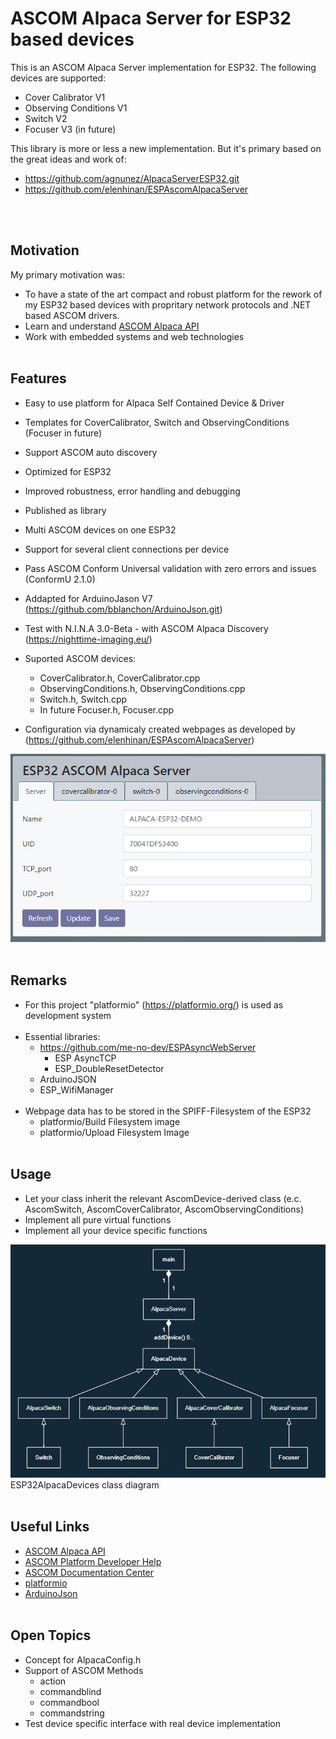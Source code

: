 # ASCOM Alpaca Server for ESP32 based devices

This is an ASCOM Alpaca Server implementation for ESP32. 
The following devices are supported:
- Cover Calibrator V1
- Observing Conditions V1
- Switch  V2
- Focuser V3 (in future)

This library is more or less a new implementation. But it's primary based on the great ideas and work of:
- https://github.com/agnunez/AlpacaServerESP32.git 
- https://github.com/elenhinan/ESPAscomAlpacaServer
<br>
<br>

## Motivation
My primary motivation was: 
<br>
- To have a state of the art compact and robust platform for the rework of my ESP32 based devices with propritary network protocols and .NET based ASCOM drivers.
- Learn and understand [ASCOM Alpaca API](https://ascom-standards.org/api/#/)
- Work with embedded systems and web technologies
<br><br>

## Features
- Easy to use platform for Alpaca Self Contained Device & Driver
- Templates for CoverCalibrator, Switch and ObservingConditions (Focuser in future)
- Support ASCOM auto discovery
- Optimized for ESP32
- Improved robustness, error handling and debugging
- Published as library

- Multi ASCOM devices on one ESP32
- Support for several client connections per device 
- Pass ASCOM Conform Universal validation with zero errors and issues (ConformU 2.1.0)
- Addapted for ArduinoJason V7 (https://github.com/bblanchon/ArduinoJson.git)

- Test with N.I.N.A 3.0-Beta - with ASCOM Alpaca Discovery (https://nighttime-imaging.eu/)
- Suported ASCOM devices:
    - CoverCalibrator.h, CoverCalibrator.cpp
    - ObservingConditions.h, ObservingConditions.cpp
    - Switch.h, Switch.cpp
    - In future Focuser.h, Focuser.cpp
- Configuration via dynamicaly created webpages as developed by (https://github.com/elenhinan/ESPAscomAlpacaServer)
<img src="https://github.com/npeter/ESP32AlpacaDevices/blob/main/doc/Setup.png" width="600">
<br><br>

## Remarks
- For this project "platformio" (https://platformio.org/) is used as development system
<br><br>
- Essential libraries:
    - https://github.com/me-no-dev/ESPAsyncWebServer
        - ESP AsyncTCP
        - ESP_DoubleResetDetector
    - ArduinoJSON
    - ESP_WifiManager
<br><br>
- Webpage data has to be stored in the SPIFF-Filesystem of the ESP32
    - platformio/Build Filesystem image
    - platformio/Upload Filesystem Image
<br><br>

## Usage
- Let your class inherit the relevant AscomDevice-derived class (e.c. AscomSwitch, AscomCoverCalibrator, AscomObservingConditions)
- Implement all pure virtual functions
- Implement all your device specific functions


<img src="https://github.com/npeter/ESP32AlpacaDevices/blob/main/doc/Design.png" width="600">
ESP32AlpacaDevices class diagram
<br><br>

## Useful Links
- [ASCOM Alpaca API](https://ascom-standards.org/api/#/)
- [ASCOM Platform Developer Help](https://ascom-standards.org/Help/Developer/html/7d9253c2-fdfd-4c0d-8225-a96bddb49731.htm)
- [ASCOM Documentation Center](https://ascom-standards.org/Documentation/Index.htm#dev)
- [platformio](https://docs.platformio.org/en/latest/what-is-platformio.html)
- [ArduinoJson](https://arduinojson.org/)
<br><br>

## Open Topics
- Concept for AlpacaConfig.h
- Support of ASCOM Methods
    - action
    - commandblind
    - commandbool
    - commandstring
- Test device specific interface with real device implementation

